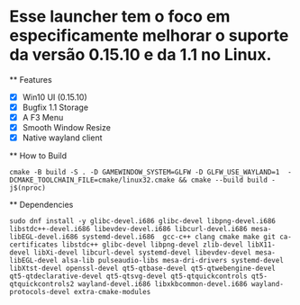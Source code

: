 Esse launcher tem o foco em especificamente melhorar o suporte da versão 0.15.10 e da 1.1 no Linux.
=========================================================================================

** Features
 - [x] Win10 UI (0.15.10)
 - [x] Bugfix 1.1 Storage
 - [x] A F3 Menu
 - [x] Smooth Window Resize
 - [x] Native wayland client

** How to Build
```shell
cmake -B build -S . -D GAMEWINDOW_SYSTEM=GLFW -D GLFW_USE_WAYLAND=1  -DCMAKE_TOOLCHAIN_FILE=cmake/linux32.cmake && cmake --build build -j$(nproc)
```

** Dependencies 
```shell
sudo dnf install -y glibc-devel.i686 glibc-devel libpng-devel.i686  libstdc++-devel.i686 libevdev-devel.i686 libcurl-devel.i686 mesa-libEGL-devel.i686 systemd-devel.i686  gcc-c++ clang cmake make git ca-certificates libstdc++ glibc-devel libpng-devel zlib-devel libX11-devel libXi-devel libcurl-devel systemd-devel libevdev-devel mesa-libEGL-devel alsa-lib pulseaudio-libs mesa-dri-drivers systemd-devel libXtst-devel openssl-devel qt5-qtbase-devel qt5-qtwebengine-devel qt5-qtdeclarative-devel qt5-qtsvg-devel qt5-qtquickcontrols qt5-qtquickcontrols2 wayland-devel.i686 libxkbcommon-devel.i686 wayland-protocols-devel extra-cmake-modules
```
